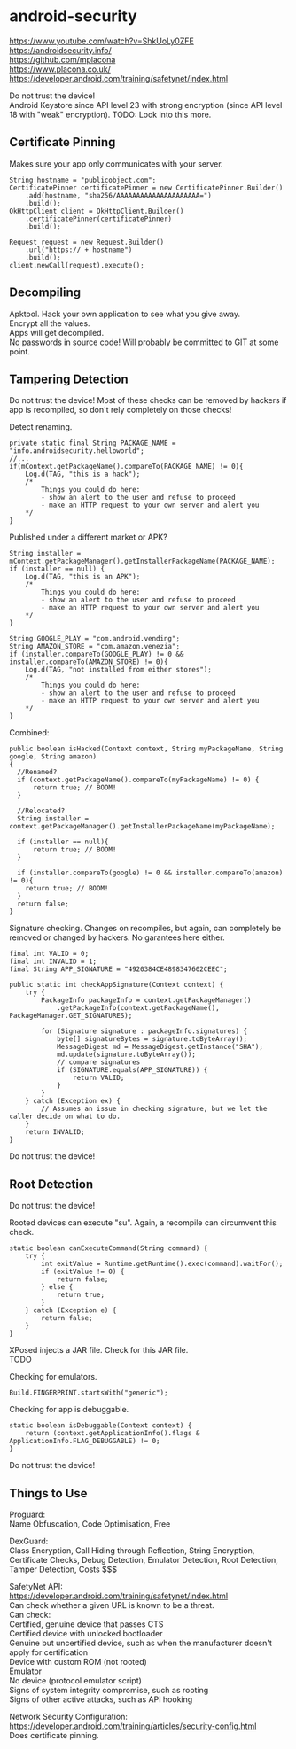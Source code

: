 # android-security

https://www.youtube.com/watch?v=ShkUoLy0ZFE  
https://androidsecurity.info/  
https://github.com/mplacona  
https://www.placona.co.uk/  
https://developer.android.com/training/safetynet/index.html  

Do not trust the device!  
Android Keystore since API level 23 with strong encryption (since API level 18 with "weak" encryption). TODO: Look into this more.    

## Certificate Pinning
Makes sure your app only communicates with your server.  
```
String hostname = "publicobject.com";
CertificatePinner certificatePinner = new CertificatePinner.Builder()
    .add(hostname, "sha256/AAAAAAAAAAAAAAAAAAAAA=")
    .build();
OkHttpClient client = OkHttpClient.Builder()
    .certificatePinner(certificatePinner)
    .build();

Request request = new Request.Builder()
    .url("https:// + hostname")
    .build();
client.newCall(request).execute();
```
## Decompiling

Apktool. Hack your own application to see what you give away.  
Encrypt all the values.  
Apps will get decompiled.  
No passwords in source code! Will probably be committed to GIT at some point.  

## Tampering Detection

Do not trust the device! Most of these checks can be removed by hackers if app is recompiled, so don't rely completely on those checks!  

Detect renaming.
```
private static final String PACKAGE_NAME = "info.androidsecurity.helloworld";
//...
if(mContext.getPackageName().compareTo(PACKAGE_NAME) != 0){
    Log.d(TAG, "this is a hack");
    /*
        Things you could do here:
        - show an alert to the user and refuse to proceed
        - make an HTTP request to your own server and alert you
    */            
}
```  
Published under a different market or APK?
``` 
String installer = mContext.getPackageManager().getInstallerPackageName(PACKAGE_NAME);
if (installer == null) {
    Log.d(TAG, "this is an APK");
    /*
        Things you could do here:
        - show an alert to the user and refuse to proceed
        - make an HTTP request to your own server and alert you
    */
}

String GOOGLE_PLAY = "com.android.vending";
String AMAZON_STORE = "com.amazon.venezia";
if (installer.compareTo(GOOGLE_PLAY) != 0 && installer.compareTo(AMAZON_STORE) != 0){
    Log.d(TAG, "not installed from either stores");
    /*
        Things you could do here:
        - show an alert to the user and refuse to proceed
        - make an HTTP request to your own server and alert you
    */
}
```  
Combined:
```
public boolean isHacked(Context context, String myPackageName, String google, String amazon)
{
  //Renamed?
  if (context.getPackageName().compareTo(myPackageName) != 0) {
      return true; // BOOM!
  }

  //Relocated?
  String installer = context.getPackageManager().getInstallerPackageName(myPackageName);

  if (installer == null){
      return true; // BOOM!
  }

  if (installer.compareTo(google) != 0 && installer.compareTo(amazon) != 0){
    return true; // BOOM!
  }
  return false; 
}
```  
Signature checking. Changes on recompiles, but again, can completely be removed or changed by hackers. No garantees here either.
```
final int VALID = 0;
final int INVALID = 1;
final String APP_SIGNATURE = "4920384CE4898347602CEEC";

public static int checkAppSignature(Context context) {
    try {
        PackageInfo packageInfo = context.getPackageManager()
            .getPackageInfo(context.getPackageName(), PackageManager.GET_SIGNATURES);
            
        for (Signature signature : packageInfo.signatures) {
            byte[] signatureBytes = signature.toByteArray();
            MessageDigest md = MessageDigest.getInstance("SHA");
            md.update(signature.toByteArray());
            // compare signatures
            if (SIGNATURE.equals(APP_SIGNATURE)) {
                return VALID;
            }
        }
    } catch (Exception ex) {
        // Assumes an issue in checking signature, but we let the caller decide on what to do.
    }
    return INVALID;
}
```  
Do not trust the device!  

## Root Detection

Do not trust the device!  

Rooted devices can execute "su". Again, a recompile can circumvent this check.   
```
static boolean canExecuteCommand(String command) {
    try {
        int exitValue = Runtime.getRuntime().exec(command).waitFor();
        if (exitValue != 0) {
            return false;
        } else {
            return true;
        }
    } catch (Exception e) {
        return false;
    }
}
```
XPosed injects a JAR file. Check for this JAR file.  
TODO  

Checking for emulators.  
```
Build.FINGERPRINT.startsWith("generic");
```  

Checking for app is debuggable.  
```
static boolean isDebuggable(Context context) {
    return (context.getApplicationInfo().flags & ApplicationInfo.FLAG_DEBUGGABLE) != 0;
}
```  

Do not trust the device!  

## Things to Use

Proguard:  
Name Obfuscation, Code Optimisation, Free  

DexGuard:  
Class Encryption, Call Hiding through Reflection, String Encryption, Certificate Checks, Debug Detection, Emulator Detection, Root Detection, Tamper Detection, Costs $$$

SafetyNet API:  
https://developer.android.com/training/safetynet/index.html  
Can check whether a given URL is known to be a threat.  
Can check:  
  Certified, genuine device that passes CTS  
  Certified device with unlocked bootloader  
  Genuine but uncertified device, such as when the manufacturer doesn't apply for certification  
  Device with custom ROM (not rooted)  
  Emulator  
  No device (protocol emulator script)  
  Signs of system integrity compromise, such as rooting  
  Signs of other active attacks, such as API hooking  
  
Network Security Configuration:  
https://developer.android.com/training/articles/security-config.html  
Does certificate pinning.
